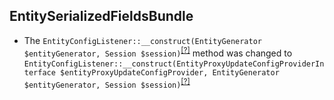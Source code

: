 EntitySerializedFieldsBundle
----------------------------
* The `EntityConfigListener::__construct(EntityGenerator $entityGenerator, Session $session)`<sup>[[?]](https://github.com/oroinc/OroEntitySerializedFieldsBundle/tree/4.2.0/EventListener/EntityConfigListener.php#L34 "Oro\Bundle\EntitySerializedFieldsBundle\EventListener\EntityConfigListener")</sup> method was changed to `EntityConfigListener::__construct(EntityProxyUpdateConfigProviderInterface $entityProxyUpdateConfigProvider, EntityGenerator $entityGenerator, Session $session)`<sup>[[?]](https://github.com/oroinc/OroEntitySerializedFieldsBundle/tree/5.0.0-alpha.1/EventListener/EntityConfigListener.php#L30 "Oro\Bundle\EntitySerializedFieldsBundle\EventListener\EntityConfigListener")</sup>

